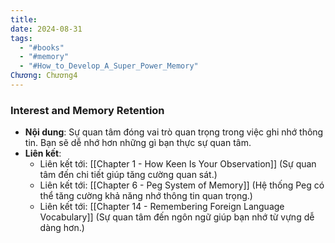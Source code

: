 ```yaml
---
title: 
date: 2024-08-31
tags:
  - "#books"
  - "#memory"
  - "#How_to_Develop_A_Super_Power_Memory"
Chương: Chương4
---
```

### Interest and Memory Retention

- **Nội dung**: Sự quan tâm đóng vai trò quan trọng trong việc ghi nhớ thông tin. Bạn sẽ dễ nhớ hơn những gì bạn thực sự quan tâm.
- **Liên kết**:
    - Liên kết tới: [[Chapter 1 - How Keen Is Your Observation]] (Sự quan tâm đến chi tiết giúp tăng cường quan sát.)
    - Liên kết tới: [[Chapter 6 - Peg System of Memory]] (Hệ thống Peg có thể tăng cường khả năng nhớ thông tin quan trọng.)
    - Liên kết tới: [[Chapter 14 - Remembering Foreign Language Vocabulary]] (Sự quan tâm đến ngôn ngữ giúp bạn nhớ từ vựng dễ dàng hơn.)


